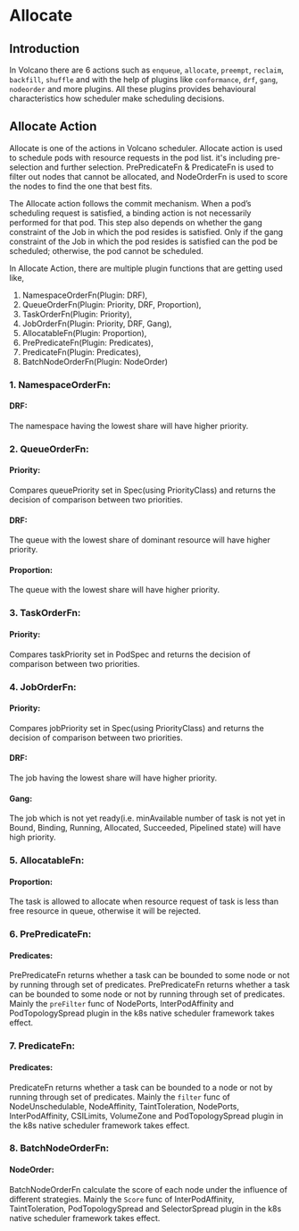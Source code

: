 # Allocate

## Introduction

In Volcano there are 6 actions such as `enqueue`, `allocate`, `preempt`, `reclaim`, `backfill`, `shuffle` and with the help of
plugins like `conformance`, `drf`, `gang`, `nodeorder` and more plugins. All these plugins provides
behavioural characteristics how scheduler make scheduling decisions.

## Allocate Action

Allocate is one of the actions in Volcano scheduler. Allocate action is used to schedule pods with resource requests 
in the pod list. it's including pre-selection and further selection. PrePredicateFn & PredicateFn is used to 
filter out nodes that cannot be allocated, and NodeOrderFn is used to score the nodes to find the one that best fits.

The Allocate action follows the commit mechanism. When a pod’s scheduling request is satisfied, a binding action is not 
necessarily performed for that pod. This step also depends on whether the gang constraint of the Job in which the pod resides is 
satisfied. Only if the gang constraint of the Job in which the pod resides is satisfied can the pod be scheduled; otherwise, 
the pod cannot be scheduled.

In Allocate Action, there are multiple plugin functions that are getting used like,

1. NamespaceOrderFn(Plugin: DRF),
2. QueueOrderFn(Plugin: Priority, DRF, Proportion),
3. TaskOrderFn(Plugin: Priority),
4. JobOrderFn(Plugin: Priority, DRF, Gang),
5. AllocatableFn(Plugin: Proportion),
6. PrePredicateFn(Plugin: Predicates),
7. PredicateFn(Plugin: Predicates),
8. BatchNodeOrderFn(Plugin: NodeOrder)

### 1. NamespaceOrderFn:
#### DRF:
The namespace having the lowest share will have higher priority.

### 2. QueueOrderFn:
#### Priority:
Compares queuePriority set in Spec(using PriorityClass) and returns the decision of comparison between two priorities.

#### DRF:
The queue with the lowest share of dominant resource will have higher priority.

#### Proportion:
The queue with the lowest share will have higher priority.

### 3. TaskOrderFn:
#### Priority:
Compares taskPriority set in PodSpec and returns the decision of comparison between two priorities.

### 4. JobOrderFn:
#### Priority:
Compares jobPriority set in Spec(using PriorityClass) and returns the decision of comparison between two priorities.

#### DRF:
The job having the lowest share will have higher priority.

#### Gang:
The job which is not yet ready(i.e. minAvailable number of task is not yet in Bound, Binding, Running, Allocated, Succeeded, Pipelined state) will have high priority.

### 5. AllocatableFn:
#### Proportion:
The task is allowed to allocate when resource request of task is less than free resource in queue, otherwise it will be rejected.

### 6. PrePredicateFn:
#### Predicates:
PrePredicateFn returns whether a task can be bounded to some node or not by running through set of predicates.
PrePredicateFn returns whether a task can be bounded to some node or not by running through set of predicates.
Mainly the `preFilter` func of NodePorts, InterPodAffinity and PodTopologySpread plugin in the k8s native scheduler framework takes effect.

### 7. PredicateFn:
#### Predicates:
PredicateFn returns whether a task can be bounded to a node or not by running through set of predicates.
Mainly the `filter` func of NodeUnschedulable, NodeAffinity, TaintToleration, NodePorts, InterPodAffinity, CSILimits, VolumeZone
and PodTopologySpread plugin in the k8s native scheduler framework takes effect.

### 8. BatchNodeOrderFn:
#### NodeOrder:
BatchNodeOrderFn calculate the score of each node under the influence of different strategies.
Mainly the `Score` func of InterPodAffinity, TaintToleration, PodTopologySpread and SelectorSpread plugin in the k8s native scheduler framework takes effect.